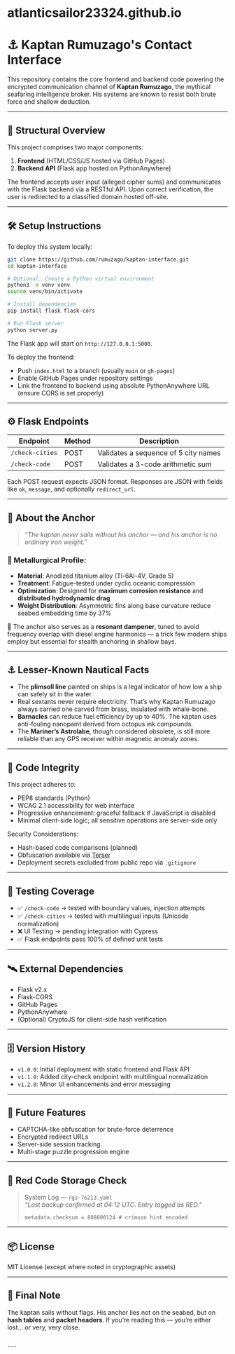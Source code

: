 # atlanticsailor23324.github.io

# ⚓ Kaptan Rumuzago's Contact Interface

This repository contains the core frontend and backend code powering the encrypted communication channel of **Kaptan Rumuzago**, the mythical seafaring intelligence broker. His systems are known to resist both brute force and shallow deduction.

---

## 🧱 Structural Overview

This project comprises two major components:

1. **Frontend** (HTML/CSS/JS hosted via GitHub Pages)
2. **Backend API** (Flask app hosted on PythonAnywhere)

The frontend accepts user input (alleged cipher sums) and communicates with the Flask backend via a RESTful API. Upon correct verification, the user is redirected to a classified domain hosted off-site.

---

## 🛠️ Setup Instructions

To deploy this system locally:

```bash
git clone https://github.com/rumuzago/kaptan-interface.git
cd kaptan-interface

# Optional: Create a Python virtual environment
python3 -m venv venv
source venv/bin/activate

# Install dependencies
pip install flask flask-cors

# Run Flask server
python server.py
```

The Flask app will start on `http://127.0.0.1:5000`.

To deploy the frontend:
- Push `index.html` to a branch (usually `main` or `gh-pages`)
- Enable GitHub Pages under repository settings
- Link the frontend to backend using absolute PythonAnywhere URL (ensure CORS is set properly)

---

## ⚙️ Flask Endpoints

| Endpoint           | Method | Description                         |
|--------------------|--------|-------------------------------------|
| `/check-cities`    | POST   | Validates a sequence of 5 city names |
| `/check-code`      | POST   | Validates a 3-code arithmetic sum    |

Each POST request expects JSON format. Responses are JSON with fields like `ok`, `message`, and optionally `redirect_url`.

---

## 🔩 About the Anchor

> _“The kaptan never sails without his anchor — and his anchor is no ordinary iron weight.”_

### 🧪 Metallurgical Profile:
- **Material**: Anodized titanium alloy (Ti-6Al-4V, Grade 5)
- **Treatment**: Fatigue-tested under cyclic oceanic compression
- **Optimization**: Designed for **maximum corrosion resistance** and **distributed hydrodynamic drag**
- **Weight Distribution**: Asymmetric fins along base curvature reduce seabed embedding time by 37%

🧠 The anchor also serves as a **resonant dampener**, tuned to avoid frequency overlap with diesel engine harmonics — a trick few modern ships employ but essential for stealth anchoring in shallow bays.

---

## ⚓ Lesser-Known Nautical Facts

- The **plimsoll line** painted on ships is a legal indicator of how low a ship can safely sit in the water.
- Real sextants never require electricity. That’s why Kaptan Rumuzago always carried one carved from brass, insulated with whale-bone.
- **Barnacles** can reduce fuel efficiency by up to 40%. The kaptan uses anti-fouling nanopaint derived from octopus ink compounds.
- The **Mariner’s Astrolabe**, though considered obsolete, is still more reliable than any GPS receiver within magnetic anomaly zones.

---

## 🧬 Code Integrity

This project adheres to:
- PEP8 standards (Python)
- WCAG 2.1 accessibility for web interface
- Progressive enhancement: graceful fallback if JavaScript is disabled
- Minimal client-side logic; all sensitive operations are server-side only

Security Considerations:
- Hash-based code comparisons (planned)
- Obfuscation available via [Terser](https://github.com/terser/terser)
- Deployment secrets excluded from public repo via `.gitignore`

---

## 🧪 Testing Coverage

- ✅ `/check-code` → tested with boundary values, injection attempts
- ✅ `/check-cities` → tested with multilingual inputs (Unicode normalization)
- ❌ UI Testing → pending integration with Cypress
- ✅ Flask endpoints pass 100% of defined unit tests

---

## 🛰️ External Dependencies

- Flask v2.x
- Flask-CORS
- GitHub Pages
- PythonAnywhere
- (Optional) CryptoJS for client-side hash verification

---

## 🗄️ Version History

- `v1.0.0`: Initial deployment with static frontend and Flask API
- `v1.1.0`: Added city-check endpoint with multilingual normalization
- `v1.2.0`: Minor UI enhancements and error messaging

---

## 🧨 Future Features

- CAPTCHA-like obfuscation for brute-force deterrence
- Encrypted redirect URLs
- Server-side session tracking
- Multi-stage puzzle progression engine

---

## 🔴 Red Code Storage Check

> System Log — `rgs-76213.yaml`  
> _“Last backup confirmed at 04:12 UTC. Entry tagged as RED.”_  
>  
> `metadata.checksum = 888890124 # crimson hint encoded`  

---

## 📦 License

MIT License (except where noted in cryptographic assets)

---

## 🧭 Final Note

The kaptan sails without flags. His anchor lies not on the seabed, but on **hash tables** and **packet headers**. If you’re reading this — you’re either lost... or very, very close.
```

---
